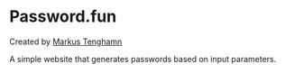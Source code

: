 # Password.fun

Created by [Markus Tenghamn](http://tenghamn.com)

A simple website that generates passwords based on input parameters.